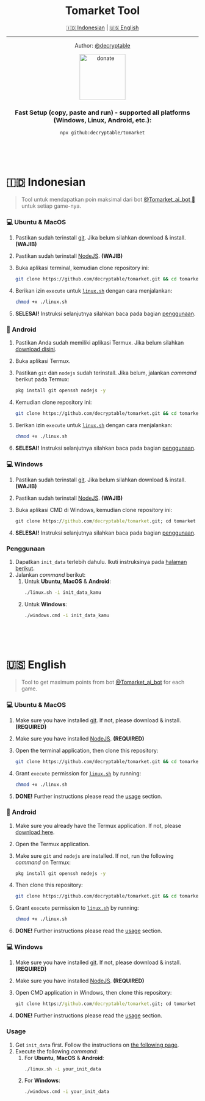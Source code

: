 <div align="center">
<h1>Tomarket Tool</h1>

<a href="#-indonesian">🇮🇩 Indonesian</a> | <a href="#-english">🇺🇸 English</a>

<hr/>

<p>Author: <a href="https://discord.gg/ueCy4vyJ4y" target="_blank">@decryptable</a></p>

<a href="https://saweria.co/decryptable" target="_blank">
<img src="https://github.com/user-attachments/assets/382b3377-e51a-4a97-9f92-5f21252ef682" alt="donate" width="120">
</a>

### Fast Setup (copy, paste and run) - supported all platforms (Windows, Linux, Android, etc.):

```bash
npx github:decryptable/tomarket
```

</div>
<br/>
<br/>
<br/>

</div>

# 🇮🇩 Indonesian

> Tool untuk mendapatkan poin maksimal dari bot [@Tomarket_ai_bot 🍅](https://t.me/@Tomarket_ai_bot) untuk setiap game-nya.

### 💻 Ubuntu & MacOS

1. Pastikan sudah terinstall [git](https://git-scm.com/). Jika belum silahkan download & install. **(WAJIB)**
2. Pastikan sudah terinstall [NodeJS](https://nodejs.org/en/learn/getting-started/how-to-install-nodejs). **(WAJIB)**
3. Buka aplikasi terminal, kemudian clone repository ini:

   ```bash
   git clone https://github.com/decryptable/tomarket.git && cd tomarket
   ```

4. Berikan izin `execute` untuk [`linux.sh`](./linux.sh) dengan cara menjalankan:
   ```bash
   chmod +x ./linux.sh
   ```
5. **SELESAI!** Instruksi selanjutnya silahkan baca pada bagian [penggunaan](#penggunaan).

### 📱 Android

1. Pastikan Anda sudah memiliki aplikasi Termux. Jika belum silahkan [download disini](https://f-droid.org/repo/com.termux_1020.apk).
2. Buka aplikasi Termux.
3. Pastikan `git` dan `nodejs` sudah terinstall. Jika belum, jalankan _command_ berikut pada Termux:
   ```bash
   pkg install git openssh nodejs -y
   ```
4. Kemudian clone repository ini:

   ```bash
   git clone https://github.com/decryptable/tomarket.git && cd tomarket
   ```

5. Berikan izin `execute` untuk [`linux.sh`](./linux.sh) dengan cara menjalankan:
   ```bash
   chmod +x ./linux.sh
   ```
6. **SELESAI!** Instruksi selanjutnya silahkan baca pada bagian [penggunaan](#penggunaan).

### 💻 Windows

1. Pastikan sudah terinstall [git](https://git-scm.com/). Jika belum silahkan download & install. **(WAJIB)**
2. Pastikan sudah terinstall [NodeJS](https://nodejs.org/en/learn/getting-started/how-to-install-nodejs). **(WAJIB)**
3. Buka aplikasi CMD di Windows, kemudian clone repository ini:

   ```cmd
   git clone https://github.com/decryptable/tomarket.git; cd tomarket
   ```

4. **SELESAI!** Instruksi selanjutnya silahkan baca pada bagian [penggunaan](#penggunaan).

### Penggunaan

1. Dapatkan `init_data` terlebih dahulu. Ikuti instruksinya pada [halaman berikut](./get-init-data.md).
2. Jalankan _command_ berikut:
   1. Untuk **Ubuntu**, **MacOS** & **Android**:
      ```bash
      ./linux.sh -i init_data_kamu
      ```
   2. Untuk **Windows**:
      ```cmd
      ./windows.cmd -i init_data_kamu
      ```

<br/>
<br/>
<br/>

# 🇺🇸 English

> Tool to get maximum points from bot [@Tomarket_ai_bot](https://t.me/@Tomarket_ai_bot) for each game.

### 💻 Ubuntu & MacOS

1. Make sure you have installed [git](https://git-scm.com/). If not, please download & install. **(REQUIRED)**
2. Make sure you have installed [NodeJS](https://nodejs.org/en/learn/getting-started/how-to-install-nodejs). **(REQUIRED)**
3. Open the terminal application, then clone this repository:

   ```bash
   git clone https://github.com/decryptable/tomarket.git && cd tomarket
   ```

4. Grant `execute` permission for [`linux.sh`](./linux.sh) by running:
   ```bash
   chmod +x ./linux.sh
   ```
5. **DONE!** Further instructions please read the [usage](#usage) section.

### 📱 Android

1. Make sure you already have the Termux application. If not, please [download here](https://f-droid.org/repo/com.termux_1020.apk).
2. Open the Termux application.
3. Make sure `git` and `nodejs` are installed. If not, run the following _command_ on Termux:
   ```bash
   pkg install git openssh nodejs -y
   ```
4. Then clone this repository:

   ```bash
   git clone https://github.com/decryptable/tomarket.git && cd tomarket
   ```

5. Grant `execute` permission to [`linux.sh`](./linux.sh) by running:
   ```bash
   chmod +x ./linux.sh
   ```
6. **DONE!** Further instructions please read the [usage](#usage) section.

### 💻 Windows

1. Make sure you have installed [git](https://git-scm.com/). If not, please download & install. **(REQUIRED)**
2. Make sure you have installed [NodeJS](https://nodejs.org/en/learn/getting-started/how-to-install-nodejs). **(REQUIRED)**
3. Open CMD application in Windows, then clone this repository:

   ```cmd
   git clone https://github.com/decryptable/tomarket.git; cd tomarket
   ```

4. **DONE!** Further instructions please read the [usage](#usage) section.

### Usage

1. Get `init_data` first. Follow the instructions on [the following page](./get-init-data.md).
2. Execute the following _command_:
   1. For **Ubuntu**, **MacOS** & **Android**:
      ```bash
      ./linux.sh -i your_init_data
      ```
   2. For **Windows**:
      ```cmd
      ./windows.cmd -i your_init_data
      ```

